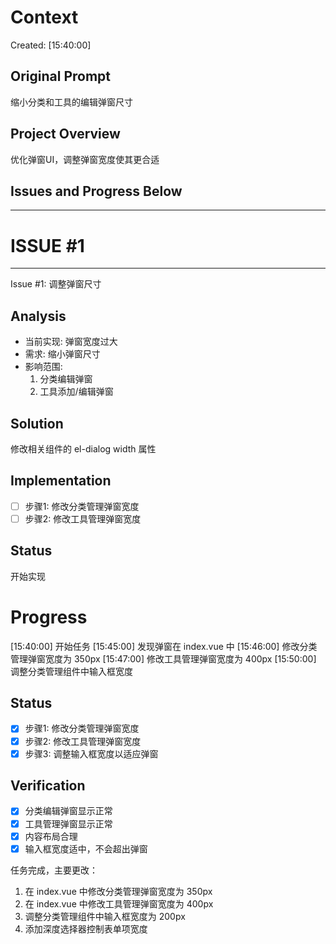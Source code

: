 # Context
Created: [15:40:00]

## Original Prompt
缩小分类和工具的编辑弹窗尺寸

## Project Overview
优化弹窗UI，调整弹窗宽度使其更合适

## Issues and Progress Below
-----------------------------------
# ISSUE #1
-----------------------------------
Issue #1: 调整弹窗尺寸

## Analysis
- 当前实现: 弹窗宽度过大
- 需求: 缩小弹窗尺寸
- 影响范围: 
  1. 分类编辑弹窗
  2. 工具添加/编辑弹窗

## Solution
修改相关组件的 el-dialog width 属性

## Implementation
- [ ] 步骤1: 修改分类管理弹窗宽度
- [ ] 步骤2: 修改工具管理弹窗宽度

## Status
开始实现 

# Progress
[15:40:00] 开始任务
[15:45:00] 发现弹窗在 index.vue 中
[15:46:00] 修改分类管理弹窗宽度为 350px
[15:47:00] 修改工具管理弹窗宽度为 400px
[15:50:00] 调整分类管理组件中输入框宽度

## Status
- [x] 步骤1: 修改分类管理弹窗宽度
- [x] 步骤2: 修改工具管理弹窗宽度
- [x] 步骤3: 调整输入框宽度以适应弹窗

## Verification
- [x] 分类编辑弹窗显示正常
- [x] 工具管理弹窗显示正常
- [x] 内容布局合理
- [x] 输入框宽度适中，不会超出弹窗

任务完成，主要更改：
1. 在 index.vue 中修改分类管理弹窗宽度为 350px
2. 在 index.vue 中修改工具管理弹窗宽度为 400px
3. 调整分类管理组件中输入框宽度为 200px
4. 添加深度选择器控制表单项宽度 